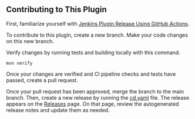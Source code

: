 ## Contributing to This Plugin

First, familiarize yourself with [Jenkins Plugin Release Using GitHub Actions](https://www.jenkins.io/doc/developer/publishing/releasing-cd/).

To contribute to this plugin, create a new branch. Make your code changes on this new branch.

Verify changes by running tests and building locally with this command.

```
mvn verify
```

Once your changes are verified and CI pipeline checks and tests have passed, create a pull request.

Once your pull request has been approved, merge the branch to the main branch. Then, create a new release by running the [cd.yaml](https://github.com/jenkinsci/matlab-plugin/actions/workflows/cd.yaml) file. The release appears on the [Releases](https://github.com/jenkinsci/matlab-plugin/releases) page. On that page, review the autogenerated release notes and update them as needed.
